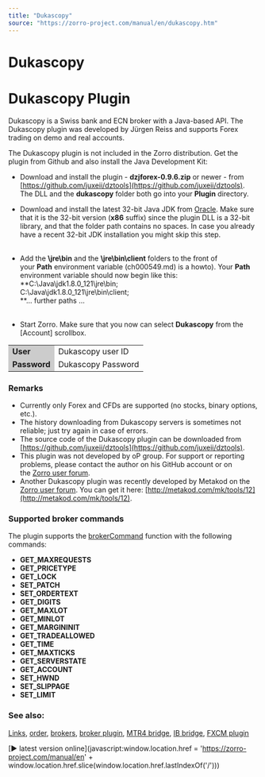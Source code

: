```yaml
---
title: "Dukascopy"
source: "https://zorro-project.com/manual/en/dukascopy.htm"
---
```


# Dukascopy

# Dukascopy Plugin

Dukascopy is a Swiss bank and ECN broker with a Java-based API. The Dukascopy plugin was developed by Jürgen Reiss and supports Forex trading on demo and real accounts.

The Dukascopy plugin is not included in the Zorro distribution. Get the plugin from Github and also install the Java Development Kit:

*   Download and install the plugin - **dzjforex-0.9.6.zip** or newer - from [https://github.com/juxeii/dztools](https://github.com/juxeii/dztools). The DLL and the **dukascopy** folder both go into your **Plugin** directory.  
    
*   Download and install the latest 32-bit Java JDK from [Oracle](http://www.oracle.com/technetwork/java/javase/downloads). Make sure that it is the 32-bit version (**x86** suffix) since the plugin DLL is a 32-bit library, and that the folder path contains no spaces. In case you already have a recent 32-bit JDK installation you might skip this step.  
     
*   Add the **\\jre\\bin** and the **\\jre\\bin\\client** folders to the front of your **Path** environment variable (ch000549.md) is a howto). Your **Path** environment variable should now begin like this:  
    **C:\\Java\\jdk1.8.0\_121\\jre\\bin;  
    C:\\Java\\jdk1.8.0\_121\\jre\\bin\\client;  
    **... further paths ...  
     
*   Start Zorro. Make sure that you now can select **Dukascopy** from the \[Account\] scrollbox.

<table><tbody><tr><td style="background-color: #CCCCCC"><strong>User</strong></td><td>Dukascopy user ID</td></tr><tr><td style="background-color: #CCCCCC"><strong>Password</strong></td><td>Dukascopy Password</td></tr></tbody></table>

### Remarks

*   Currently only Forex and CFDs are supported (no stocks, binary options, etc.).
*   The history downloading from Dukascopy servers is sometimes not reliable; just try again in case of errors.
*   The source code of the Dukascopy plugin can be downloaded from [https://github.com/juxeii/dztools](https://github.com/juxeii/dztools).
*   This plugin was not developed by oP group. For support or reporting problems, please contact the author on his GitHub account or on the [Zorro user forum](http://www.opserver.de/ubb7/ubbthreads.php?ubb=showflat&Number=447697&#Post447697).
*   Another Dukascopy plugin was recently developed by Metakod on the [Zorro user forum](https://opserver.de/ubb7/ubbthreads.php?ubb=showflat&Number=473439&page=1). You can get it here: [http://metakod.com/mk/tools/12](http://metakod.com/mk/tools/12).

### Supported broker commands

The plugin supports the [brokerCommand](113_brokerCommand.md) function with the following commands:

*   **GET\_MAXREQUESTS**
*   **GET\_PRICETYPE**
*   **GET\_LOCK**
*   **SET\_PATCH**
*   **SET\_ORDERTEXT**
*   **GET\_DIGITS**
*   **GET\_MAXLOT**
*   **GET\_MINLOT**
*   **GET\_MARGININIT**
*   **GET\_TRADEALLOWED**
*   **GET\_TIME**
*   **GET\_MAXTICKS**
*   **GET\_SERVERSTATE**
*   **GET\_ACCOUNT**
*   **SET\_HWND**
*   **SET\_SLIPPAGE**
*   **SET\_LIMIT** 

### See also:

[Links](247_Links_Books.md), [order](111_order.md), [brokers](214_Brokers_Data_Feeds.md), [broker plugin](brokerplugin.md), [MTR4 bridge](mt4plugin.md), [IB bridge](062_DefineApi_LoadLibrary.md), [FXCM plugin](230_FXCM.md)

[► latest version online](javascript:window.location.href = 'https://zorro-project.com/manual/en' + window.location.href.slice\(window.location.href.lastIndexOf\('/'\)\))
